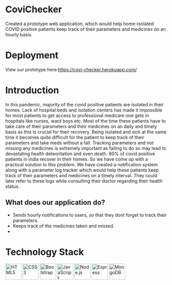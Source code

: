 # CoviChecker
Created a prototype web application, which would help home-isolated COVID positive patients keep track of their parameters and medicines on an hourly basis.
# Deployment
View our prototype here:https://covi-checker.herokuapp.com/
# Introduction
In this pandemic, majority of the covid positive patients are  isolated in their homes. Lack of hospital beds and isolation centers has made it impossible for most patients to get access to professional medicare one gets in hospitals like nurses, ward boys etc. Most of the time these patients have to take care of their parameters and their medicines on an daily and timely  basis as this is crucial for their recovery. Being isolated and sick at the same time it becomes quite difficult for the patient to keep track of their parameters and take meds without a fail. Tracking parameters and not missing any medicines is extremely important as failing to do so may lead to devastating health deteoritation and even death. 80% of covid positive patients in india recover in their homes. So we have come up with a practical solution to this problem. We have created a notification system along with a parameter log tracker which would help these patients keep track of their parameters and medicines on a timely interval. They could later refer to these logs while consulting their doctor regarding their health status.
## What does our application do?
* Sends hourly notifications to users, so that they dont forget to track their parameters.
* Keeps track of the medicines taken and missed.
* 
# Technology Stack
<a href="https://www.w3.org/TR/html5/" title="HTML5"><img src="https://github.com/get-icon/geticon/raw/master/icons/html-5.svg" alt="HTML5" width="50px" height="50px"></a>
<a href="https://www.w3.org/TR/CSS/" title="CSS3"><img src="https://github.com/get-icon/geticon/raw/master/icons/css-3.svg" alt="CSS3" width="50px" height="50px"></a> 
<a href="https://getbootstrap.com/" title="Bootstrap"><img src="https://github.com/get-icon/geticon/raw/master/icons/bootstrap.svg" alt="Bootstrap" width="50px" height="50px"></a>
<a href="https://developer.mozilla.org/en-US/docs/Web/JavaScript" title="JavaScript"><img src="https://github.com/get-icon/geticon/raw/master/icons/javascript.svg" alt="JavaScript" width="50px" height="50px"></a>
<a href="https://nodejs.org/" title="Node.js"><img src="https://github.com/get-icon/geticon/raw/master/icons/nodejs-icon.svg" alt="Node.js" width="50px" height="50px"></a>
<a href="https://expressjs.com/" title="Express"><img src="https://github.com/get-icon/geticon/raw/master/icons/express.svg" alt="Express" width="50px" height="50px"></a>
<a href="https://www.mongodb.org/" title="MongoDB"><img src="https://github.com/get-icon/geticon/raw/master/icons/mongodb-icon.svg" alt="MongoDB" width="50px" height="50px"></a>
